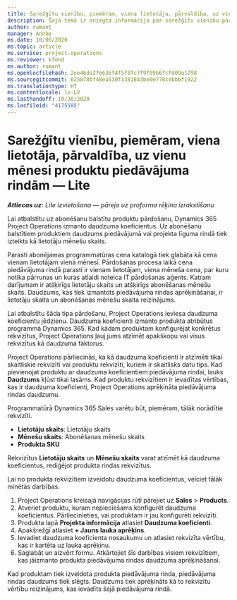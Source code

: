 ```yaml
---
title: Sarežģītu vienību, piemēram, viena lietotāja, pārvaldība, uz vienu mēnesi produktu piedāvājuma rindām — Lite
description: Šajā tēmā ir sniegta informācija par sarežģītu vienību pārvaldību produktu piedāvājumu rindām.
author: rumant
manager: Annbe
ms.date: 10/06/2020
ms.topic: article
ms.service: project-operations
ms.reviewer: kfend
ms.author: rumant
ms.openlocfilehash: 2ee46da2f663ef4f5f8fc7f9f89b6fcfd09a1798
ms.sourcegitcommit: 625878bf48ea530f3381843be0e778cebbbf1922
ms.translationtype: HT
ms.contentlocale: lv-LV
ms.lasthandoff: 10/30/2020
ms.locfileid: "4175585"
---
```

# <a name="managing-complex-units-such-as-per-user-per-month-for-product-based-quote-lines---lite"></a>Sarežģītu vienību, piemēram, viena lietotāja, pārvaldība, uz vienu mēnesi produktu piedāvājuma rindām — Lite

_**Attiecas uz:** Lite izvietošana — pāreja uz proforma rēķina izrakstīšanu_

Lai atbalstītu uz abonēšanu balstītu produktu pārdošanu, Dynamics 365 Project Operations izmanto daudzuma koeficientus. Uz abonēšanu balstītiem produktiem daudzums piedāvājumā vai projekta līguma rindā tiek izteikts kā lietotāju mēnešu skaits.

Parasti abonējamas programmatūras cena katalogā tiek glabāta kā cena vienam lietotājam vienā mēnesī. Pārdošanas procesa laikā cena piedāvājuma rindā parasti ir vienam lietotājam, viena mēneša cena, par kuru notika pārrunas un kuras atlaidi noteica IT pārdošanas aģents. Katram darījumam ir atšķirīgs lietotāju skaits un atšķirīgs abonēšanas mēnešu skaits. Daudzums, kas tiek izmantots piedāvājuma rindas aprēķināšanai, ir lietotāju skaita un abonēšanas mēnešu skaita reizinājums.

Lai atbalstītu šāda tipa pārdošanu, Project Operations ieviesa daudzuma koeficientu jēdzienu. Daudzuma koeficienti izmanto produkta atribūtus programmā Dynamics 365. Kad kādam produktam konfigurējat konkrētus rekvizītus, Project Operations ļauj jums atzīmēt apakškopu vai visus rekvizītus kā daudzuma faktorus.

Project Operations pārliecinās, ka kā daudzuma koeficienti ir atzīmēti tikai skaitliskie rekvizīti vai produktu rekvizīti, kuriem ir skaitlisks datu tips. Kad pievienojat produktu ar daudzuma koeficientiem piedāvājuma rindai, lauks **Daudzums** kļūst tikai lasāms. Kad produktu rekvizītiem ir ievadītas vērtības, kas ir daudzuma koeficienti, Project Operations aprēķināta piedāvājuma rindas daudzumu.

Programmatūrā Dynamics 365 Sales varētu būt, piemēram, tālāk norādītie rekvizīti.

- **Lietotāju skaits**: Lietotāju skaits
- **Mēnešu skaits**: Abonēšanas mēnešu skaits
- **Produkta SKU**

Rekvizītus **Lietotāju skaits** un **Mēnešu skaits** varat atzīmēt kā daudzuma koeficientus, rediģējot produkta rindas rekvizītus.

Lai no produkta rekvizītiem izveidotu daudzuma koeficientus, veiciet tālāk minētās darbības.

1. Project Operations kreisajā navigācijas rūtī pārejiet uz **Sales** > **Products**.
2. Atveriet produktu, kuram nepieciešams konfigurēt daudzuma koeficientus. Pārliecinieties, vai produktam ir jau konfigurēti rekvizīti.
3. Produkta lapā **Projekta informācija** atlasiet **Daudzuma koeficienti**.
4. Apakšrežģī atlasiet **+ Jauns lauka aprēķins**.
5. Ievadiet daudzuma koeficienta nosaukumu un atlasiet rekvizīta vērtību, kas ir kartēta uz lauka aprēķinu.
6. Saglabāt un aizvērt formu. Atkārtojiet šīs darbības visiem rekvizītiem, kas jāizmanto produkta piedāvājuma rindas daudzuma aprēķināšanai.

Kad produktam tiek izveidota produkta piedāvājuma rinda, piedāvājuma rindas daudzums tiek slēgts. Daudzums tiek aprēķināts kā to rekvizītu vērtību reizinājums, kas ievadīts šajā piedāvājuma rindā.
